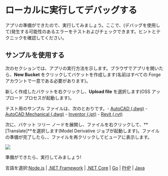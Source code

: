 # ローカルに実行してデバッグする

アプリの準備ができたので、実行してみましょう。ここで、(デバッグを使用して)発生する可能性のあるエラーをテストおよびチェックできます。ヒントとテクニックを確認してください。

## サンプルを使用する

次のセクションでは、アプリの実行方法を示します。ブラウザでアプリを開いたら、**New Bucket** をクリックしてバケットを作成します(名前はすべての Forge アカウントで一意である必要があります)。

新しく作成したバケットを右クリックし、**Upload file** を選択します(OSS アップロード プロセスが起動します)。

テスト用のサンプル ファイルは、次のとおりです。- [AutoCAD (.dwg)](https://knowledge.autodesk.com/support/autocad/downloads/caas/downloads/content/autocad-sample-files.html) - [AutoCAD Mechanical (.dwg)](https://knowledge.autodesk.com/support/autocad-mechanical/downloads/caas/downloads/content/autocad-mechanical-2019-sample-files.html) - [Inventor (.ipt)](https://knowledge.autodesk.com/support/inventor/troubleshooting/caas/downloads/content/inventor-sample-files.html) - [Revit (.rvt)](https://knowledge.autodesk.com/support/revit-products/getting-started/caas/CloudHelp/cloudhelp/2019/ENU/Revit-GetStarted/files/GUID-61EF2F22-3A1F-4317-B925-1E85F138BE88-htm.html)


 次に、バケット ツリー ノードを展開し、ファイルを右クリックして、**\[Translate]**を選択します(Model Derivative ジョブが起動します)。ファイルの準備が完了したら、、ファイルを再クリックしてビューアに表示します。

![](_media/tutorials/run_sample_viewmodels.gif)

準備ができたら、実行してみましょう!

言語を選択:[Node.js](/ja-JP/environment/rundebug/nodejs) | [.NET Framework](/ja-JP/environment/rundebug/net) | [.NET Core](/ja-JP/environment/rundebug/netcore) | [Go](/ja-JP/environment/rundebug/go) | [PHP](/ja-JP/environment/rundebug/php) | [Java](/ja-JP/environment/rundebug/java)